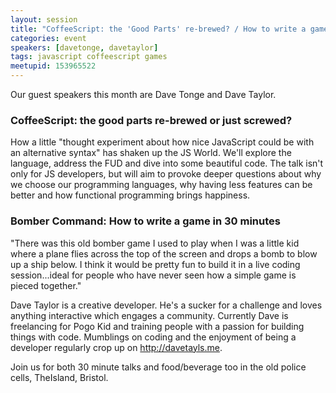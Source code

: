 ```yaml
---
layout: session
title: "CoffeeScript: the 'Good Parts' re-brewed? / How to write a game in 30 minutes"
categories: event
speakers: [davetonge, davetaylor]
tags: javascript coffeescript games
meetupid: 153965522
---
```


Our guest speakers this month are Dave Tonge and Dave Taylor.

### CoffeeScript: the good parts re-brewed or just screwed?

How a little "thought experiment about how nice JavaScript could be with an alternative syntax" has shaken up the JS World. We'll explore the language, address the FUD and dive into some beautiful code. The talk isn't only for JS developers, but will aim to provoke deeper questions about why we choose our programming languages, why having less features can be better and how functional programming brings happiness.

### Bomber Command: How to write a game in 30 minutes

"There was this old bomber game I used to play when I was a little kid where a plane flies across the top of the screen and drops a bomb to blow up a ship below. I think it would be pretty fun to build it in a live coding session...ideal for people who have never seen how a simple game is pieced together."

Dave Taylor is a creative developer. He's a sucker for a challenge and loves anything interactive which engages a community. Currently Dave is freelancing for Pogo Kid and training people with a passion for building things with code. Mumblings on coding and the enjoyment of being a developer regularly crop up on http://davetayls.me.

Join us for both 30 minute talks and food/beverage too in the old police cells, TheIsland, Bristol.
